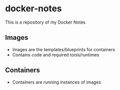 # docker-notes

This is a repository of my Docker Notes


## Images 

- Images are the templates/blueprints for containers
- Contains code and required tools/runtimes



## Containers 
- Containers are running instances of images 

